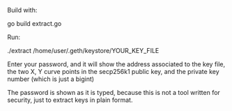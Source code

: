 Build with:

go build extract.go

Run:

./extract /home/user/.geth/keystore/YOUR_KEY_FILE

Enter your password, and it will show the address associated to the key file, the two X, Y curve points in the secp256k1 public key, and the private key number (which is just a bigint)

The password is shown as it is typed, because this is not a tool written for security, just to extract keys in plain format.
